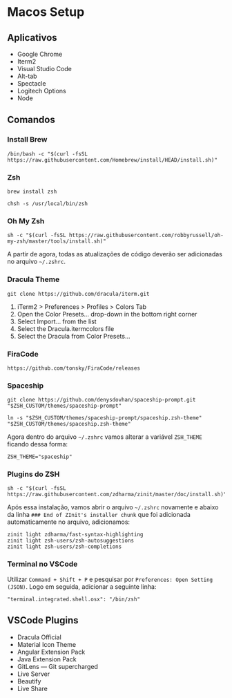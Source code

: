# Macos Setup

## Aplicativos
- Google Chrome
- Iterm2
- Visual Studio Code
- Alt-tab
- Spectacle
- Logitech Options
- Node

## Comandos
### Install Brew
```
/bin/bash -c "$(curl -fsSL https://raw.githubusercontent.com/Homebrew/install/HEAD/install.sh)"
```

### Zsh 
```
brew install zsh
```
```
chsh -s /usr/local/bin/zsh
```

### Oh My Zsh
```
sh -c "$(curl -fsSL https://raw.githubusercontent.com/robbyrussell/oh-my-zsh/master/tools/install.sh)"
```
A partir de agora, todas as atualizações de código deverão ser adicionadas no arquivo `~/.zshrc`.

### Dracula Theme
```
git clone https://github.com/dracula/iterm.git
```
1. iTerm2 > Preferences > Profiles > Colors Tab
2. Open the Color Presets... drop-down in the bottom right corner
3. Select Import... from the list
4. Select the Dracula.itermcolors file
5. Select the Dracula from Color Presets...

### FiraCode
```
https://github.com/tonsky/FiraCode/releases
```

### Spaceship
```
git clone https://github.com/denysdovhan/spaceship-prompt.git "$ZSH_CUSTOM/themes/spaceship-prompt"
```
```
ln -s "$ZSH_CUSTOM/themes/spaceship-prompt/spaceship.zsh-theme" "$ZSH_CUSTOM/themes/spaceship.zsh-theme"
```
Agora dentro do arquivo `~/.zshrc` vamos alterar a variável `ZSH_THEME` ficando dessa forma:
```
ZSH_THEME="spaceship"
```

### Plugins do ZSH
```
sh -c "$(curl -fsSL https://raw.githubusercontent.com/zdharma/zinit/master/doc/install.sh)"
```

Após essa instalação, vamos abrir o arquivo `~/.zshrc` novamente e abaixo da linha `### End of ZInit's installer chunk` que foi adicionada automaticamente no arquivo, adicionamos:

```
zinit light zdharma/fast-syntax-highlighting
zinit light zsh-users/zsh-autosuggestions
zinit light zsh-users/zsh-completions
```

### Terminal no VSCode
Utilizar `Command + Shift + P` e pesquisar por `Preferences: Open Setting (JSON)`. Logo em seguida, adicionar a seguinte linha:
```
"terminal.integrated.shell.osx": "/bin/zsh"
```

## VSCode Plugins
- Dracula Official
- Material Icon Theme
- Angular Extension Pack
- Java Extension Pack
- GitLens — Git supercharged
- Live Server
- Beautify
- Live Share
